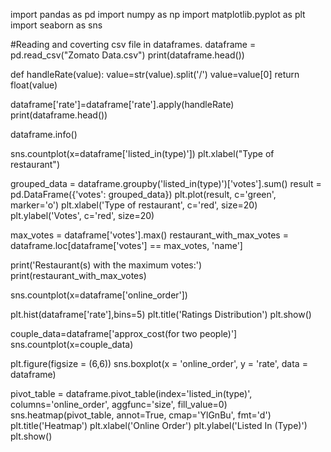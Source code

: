 import pandas as pd
import numpy as np
import matplotlib.pyplot as plt
import seaborn as sns

#Reading and coverting csv file in dataframes.
dataframe = pd.read_csv("Zomato Data.csv")
print(dataframe.head())

def handleRate(value):
    value=str(value).split('/')
    value=value[0]
    return float(value)

dataframe['rate']=dataframe['rate'].apply(handleRate)
print(dataframe.head())

dataframe.info()

sns.countplot(x=dataframe['listed_in(type)'])
plt.xlabel("Type of restaurant")

grouped_data = dataframe.groupby('listed_in(type)')['votes'].sum()
result = pd.DataFrame({'votes': grouped_data})
plt.plot(result, c='green', marker='o')
plt.xlabel('Type of restaurant', c='red', size=20)
plt.ylabel('Votes', c='red', size=20)

max_votes = dataframe['votes'].max()
restaurant_with_max_votes = dataframe.loc[dataframe['votes'] == max_votes, 'name']

print('Restaurant(s) with the maximum votes:')
print(restaurant_with_max_votes)

sns.countplot(x=dataframe['online_order'])

plt.hist(dataframe['rate'],bins=5)
plt.title('Ratings Distribution')
plt.show()

couple_data=dataframe['approx_cost(for two people)']
sns.countplot(x=couple_data)

plt.figure(figsize = (6,6))
sns.boxplot(x = 'online_order', y = 'rate', data = dataframe)

pivot_table = dataframe.pivot_table(index='listed_in(type)', columns='online_order', aggfunc='size', fill_value=0)
sns.heatmap(pivot_table, annot=True, cmap='YlGnBu', fmt='d')
plt.title('Heatmap')
plt.xlabel('Online Order')
plt.ylabel('Listed In (Type)')
plt.show()
